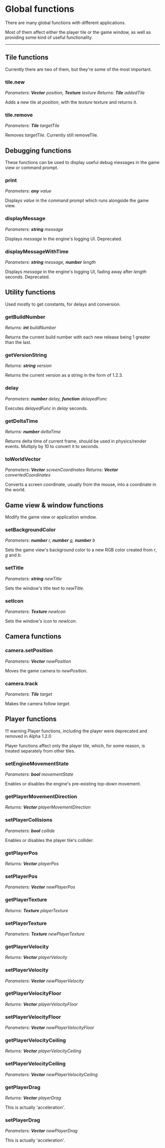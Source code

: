 # Global functions

There are many global functions with different applications.

Most of them affect either the player tile or the game window, as well as providing some kind of useful functionality.

- - -

## Tile functions

Currently there are two of them, but they're some of the most important.

### tile.new

*Parameters: __Vector__ position, __Texture__ texture*
*Returns: **Tile** addedTile*

Adds a new tile at *position*, with the *texture* texture and returns it.

### tile.remove

*Parameters: __Tile__ targetTile*

Removes *targetTile*.
Currently still removeTile.

## Debugging functions

These functions can be used to display useful debug messages in the game view or command prompt.

### print

*Parameters: __any__ value*

Displays *value* in the command prompt which runs alongside the game view.

### displayMessage

*Parameters: __string__ message*

Displays *message* in the engine's logging UI.
Deprecated.

### displayMessageWithTime

*Parameters: __string__ message, __number__ length*

Displays *message* in the engine's logging UI, fading away after *length* seconds.
Deprecated.

## Utility functions

Used mostly to get constants, for delays and conversion.

### getBuildNumber

*Returns: __int__ buildNumber*

Returns the current build number with each new release being 1 greater than the last.

### getVersionString

*Returns: __string__ version*

Returns the current version as a string in the form of 1.2.3.

### delay

*Parameters: __number__ delay, __function__ delayedFunc*

Executes *delayedFunc* in *delay* seconds.

### getDeltaTime

*Returns: __number__ deltaTime*

Returns delta time of current frame, should be used in physics/render events.
Multiply by 10 to convert it to seconds.

### toWorldVector

*Parameters: __Vector__ screenCoordinates*
*Returns: __Vector__ convertedCoordinates*

Converts a screen coordinate, usually from the mouse, into a coordinate in the world.

## Game view & window functions

Modify the game view or application window.

### setBackgroundColor

*Parameters: __number__ r, __number__ g, __number__ b*

Sets the game view's background color to a new RGB color created from *r*, *g* and *b*.

### setTitle

*Parameters: __string__ newTitle*

Sets the window's title text to *newTitle*.

### setIcon

*Parameters: __Texture__ newIcon*

Sets the window's icon to *newIcon*.

## Camera functions

### camera.setPosition

*Parameters: __Vector__ newPosition*

Moves the game camera to *newPosition*.

### camera.track

*Parameters: __Tile__ target*

Makes the camera follow *target*.

## Player functions
!!! warning
	Player functions, including the player were deprecated and removed in Alpha 1.2.0
	
	
Player functions affect only the player tile, which, for some reason, is treated separately from other tiles.

### setEngineMovementState

*Parameters: __bool__ movementState*

Enables or disables the engine's pre-existing top-down movement.

### getPlayerMovementDirection

*Returns: __Vector__ playerMovementDirection*

### setPlayerCollisions

*Parameters: __bool__ collide*

Enables or disables the player tile's collider.

### getPlayerPos

*Returns: __Vector__ playerPos*

### setPlayerPos

*Parameters: __Vector__ newPlayerPos*

### getPlayerTexture

*Returns: __Texture__ playerTexture*

### setPlayerTexture

*Parameters: __Texture__ newPlayerTexture*

### getPlayerVelocity

*Returns: __Vector__ playerVelocity*

### setPlayerVelocity

*Parameters: __Vector__ newPlayerVelocity*

### getPlayerVelocityFloor

*Returns: __Vector__ playerVelocityFloor*

### setPlayerVelocityFloor

*Parameters: __Vector__ newPlayerVelocityFloor*

### getPlayerVelocityCeiling

*Returns: __Vector__ playerVelocityCeiling*

### setPlayerVelocityCeiling

*Parameters: __Vector__ newPlayerVelocityCeiling*

### getPlayerDrag

*Returns: __Vector__ playerDrag*

This is actually 'acceleration'.

### setPlayerDrag

*Parameters: __Vector__ newPlayerDrag*

This is actually 'acceleration'.